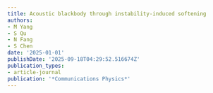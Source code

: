 ```yaml
---
title: Acoustic blackbody through instability-induced softening
authors:
- M Yang
- S Qu
- N Fang
- S Chen
date: '2025-01-01'
publishDate: '2025-09-18T04:29:52.516674Z'
publication_types:
- article-journal
publication: '*Communications Physics*'
---
```

